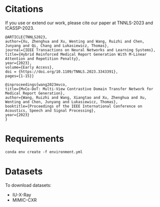 # Citations
If you use or extend our work, please cite our paper at TNNLS-2023 and ICASSP-2023.

    @ARTICLE{TNNLS2023,
    author={Xu, Zhenghua and Xu, Wenting and Wang, Ruizhi and Chen, Junyang and Qi, Chang and Lukasiewicz, Thomas},  
    journal={IEEE Transactions on Neural Networks and Learning Systems},   
    title={Hybrid Reinforced Medical Report Generation With M-Linear Attention and Repetition Penalty},   
    year={2023},  
    volume={Early Access},  
    doi = {https://doi.org/10.1109/TNNLS.2023.3343391},  
    pages={1-15}}
                
    @inproceedings{wang2023mvco,
    title={MvCo-DoT: Multi-View Contrastive Domain Transfer Network for Medical Report Generation},  
    author={Wang, Ruizhi and Wang, Xiangtao and Xu, Zhenghua and Xu, Wenting and Chen, Junyang and Lukasiewicz, Thomas},  
    booktitle={Proceedings of the IEEE International Conference on Acoustics, Speech and Signal Processing},  
    year={2023}  
    }


# Requirements

    conda env create -f environment.yml

# Datasets
To download datasets:
   * IU-X-Ray
   * MIMIC-CXR
